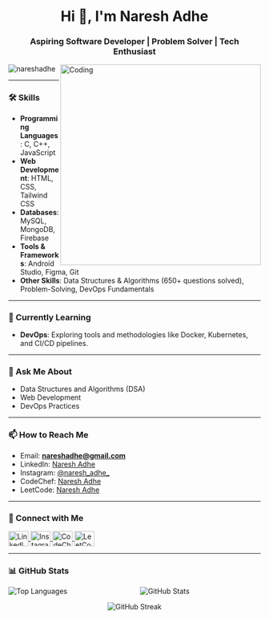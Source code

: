 <h1 align="center">Hi 👋, I'm Naresh Adhe</h1>
<h3 align="center">Aspiring Software Developer | Problem Solver | Tech Enthusiast</h3>

<img align="right" alt="Coding" width="400" src="https://i.giphy.com/media/v1.Y2lkPTc5MGI3NjExYTNwemRzY3hoZDdtMTQ4aXdmZ205aXQ1aTRuMjljeTRxcWd0MnprbSZlcD12MV9pbnRlcm5hbF9naWZfYnlfaWQmY3Q9Zw/QDjpIL6oNCVZ4qzGs7/giphy.gif">

<p align="left"> <img src="https://komarev.com/ghpvc/?username=nareshadhe&label=Profile%20views&color=0e75b6&style=flat" alt="nareshadhe" /> </p>

---

### 🛠️ Skills
- **Programming Languages**: C, C++, JavaScript
- **Web Development**: HTML, CSS, Tailwind CSS
- **Databases**: MySQL, MongoDB, Firebase
- **Tools & Frameworks**: Android Studio, Figma, Git
- **Other Skills**: Data Structures & Algorithms (650+ questions solved), Problem-Solving, DevOps Fundamentals

---

### 🌱 Currently Learning
- **DevOps**: Exploring tools and methodologies like Docker, Kubernetes, and CI/CD pipelines.

---

### 💬 Ask Me About
- Data Structures and Algorithms (DSA)  
- Web Development  
- DevOps Practices  

---

### 📫 How to Reach Me
- Email: **nareshadhe@gmail.com**
- LinkedIn: [Naresh Adhe](https://www.linkedin.com/in/naresh-adhe-3b38b4292)
- Instagram: [@naresh_adhe_](https://www.instagram.com/naresh_adhe_)
- CodeChef: [Naresh Adhe](https://www.codechef.com/users/naresh_adhe)
- LeetCode: [Naresh Adhe](https://leetcode.com/u/naresh_adhe)

---

### 🔗 Connect with Me
<p align="left">
  <a href="https://www.linkedin.com/in/naresh-adhe-3b38b4292" target="_blank">
    <img align="center" src="https://raw.githubusercontent.com/rahuldkjain/github-profile-readme-generator/master/src/images/icons/Social/linked-in-alt.svg" alt="LinkedIn" height="30" width="40" />
  </a>
  <a href="https://www.instagram.com/naresh_adhe_" target="_blank">
    <img align="center" src="https://raw.githubusercontent.com/rahuldkjain/github-profile-readme-generator/master/src/images/icons/Social/instagram.svg" alt="Instagram" height="30" width="40" />
  </a>
  <a href="https://www.codechef.com/users/naresh_adhe" target="_blank">
    <img align="center" src="https://cdn.jsdelivr.net/npm/simple-icons@3.1.0/icons/codechef.svg" alt="CodeChef" height="30" width="40" />
  </a>
  <a href="https://leetcode.com/u/naresh_adhe" target="_blank">
    <img align="center" src="https://raw.githubusercontent.com/rahuldkjain/github-profile-readme-generator/master/src/images/icons/Social/leet-code.svg" alt="LeetCode" height="30" width="40" />
  </a>
</p>

---

### 📊 GitHub Stats
<p align="center">
  <img align="left" src="https://github-readme-stats.vercel.app/api/top-langs?username=nareshadhe&show_icons=true&locale=en&layout=compact" alt="Top Languages" />
  <img align="center" src="https://github-readme-stats.vercel.app/api?username=nareshadhe&show_icons=true&locale=en" alt="GitHub Stats" />
</p>

<p align="center">
  <img align="center" src="https://github-readme-streak-stats.herokuapp.com/?user=nareshadhe" alt="GitHub Streak" />
</p>
